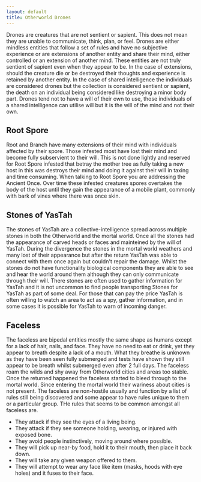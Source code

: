 ```yaml
---
layout: default
title: Otherworld Drones
---
```


Drones are creatures that are not sentient or sapient. This does not mean they are unable to communicate, think, plan, or feel. Drones are either mindless entities that follow a set of rules and have no subjective experience or are extensions of another entity and share their mind, either controlled or an extension of another mind. These entities are not truly sentient of sapient even when they appear to be. In the case of extensions, should the creature die or be destroyed their thoughts and experience is retained by another entity. In the case of shared intelligence the individuals are considered drones but the collection is considered sentient or sapient, the death on an individual being considered like destroying a minor body part. Drones tend not to have a will of their own to use, those individuals of a shared intelligence can utilise will but it is the will of the mind and not their own.

## Root Spore
Root and Branch have many extensions of their mind with individuals affected by their spore. Those infested most have lost their mind and become fully subservient to their will. This is not done lightly and reserved for Root Spore infested that betray the mother tree as fully taking a new host in this was destroys their mind and doing it against their will in taxing and time consuming. When talking to Root Spore you are addressing the Ancient Once. Over time these infested creatures spores overtakes the body of the host until they gain the appearance of a mobile plant, commonly with bark of vines where there was once skin.

## Stones of YasTah
The stones of YasTah are a collective-intelligence spread across multiple stones in both the Otherworld and the mortal world. Once all the stones had the appearance of carved heads or faces and mainteined by the will of YasTah. During the divergence the stones in the mortal world weathers and many lost of their appearance but after the return YasTah was able to connect with them once again but couldn't repair the damage. Whilst the stones do not have functionality biological components they are able to see and hear the world around them although they can only communicate through their will. There stones are often used to gather information for YasTah and it is not uncommon to find people transporting Stones for YasTah as part of some deal. For those that can pay the price YasTah is often willing to watch an area to act as a spy, gather information, and in some cases it is possible for YasTah to warn of incoming danger.

## Faceless
The faceless are bipedal entities mostly the same shape as humans except for a lack of hair, nails, and face. They have no need to eat or drink, yet they appear to breath despite a lack of a mouth. What they breathe is unknown as they have been seen fully submerged and tests have shown they still appear to be breath whilst submerged even after 2 full days. The faceless roam the wilds and shy away from Otherworld cities and areas too stable. Once the returned happened the faceless started to bleed through to the mortal world. Since entering the mortal world their wariness about cities is not present. The faceless are non-hostile usually and function by a list of rules still being discovered and some appear to have rules unique to them or a particular group. THe rules that seems to be common amongst all faceless are.
 - They attack if they see the eyes of a living being.
 - They attack if they see someone holding, wearing, or injured with exposed bone.
 - They avoid people instinctively, moving around where possible.
 - They will pick up near-by food, hold it to their mouth, then place it back down.
 - They will take any given weapon offered to them.
 - They will attempt to wear any face like item (masks, hoods with eye holes) and it fuses to their face.